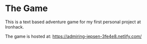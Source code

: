 # The Game
This is a text based adventure game for my first personal project at Ironhack.

The game is hosted at: https://admiring-jepsen-3fe4e8.netlify.com/
